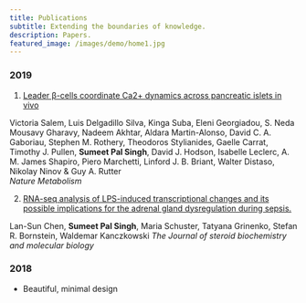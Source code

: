 ```yaml
---
title: Publications
subtitle: Extending the boundaries of knowledge.
description: Papers.
featured_image: /images/demo/home1.jpg
---
```


### 2019

1. [Leader β-cells coordinate Ca2+ dynamics across pancreatic islets in vivo](https://www.nature.com/articles/s42255-019-0075-2)

  Victoria Salem, Luis Delgadillo Silva, Kinga Suba, Eleni Georgiadou, S. Neda Mousavy Gharavy, Nadeem Akhtar, Aldara Martin-Alonso, David C. A. Gaboriau, Stephen M. Rothery, Theodoros Stylianides, Gaelle Carrat, Timothy J. Pullen, **Sumeet Pal Singh**, David J. Hodson, Isabelle Leclerc, A. M. James Shapiro, Piero Marchetti, Linford J. B. Briant, Walter Distaso, Nikolay Ninov & Guy A. Rutter  
  *Nature Metabolism*

2. [RNA-seq analysis of LPS-induced transcriptional changes and its possible implications for the adrenal gland dysregulation during sepsis.](https://www.sciencedirect.com/science/article/abs/pii/S0960076018306150)

  Lan-Sun Chen, **Sumeet Pal Singh**, Maria Schuster, Tatyana Grinenko, Stefan R. Bornstein, Waldemar Kanczkowski
  *The Journal of steroid biochemistry and molecular biology*

### 2018

* Beautiful, minimal design